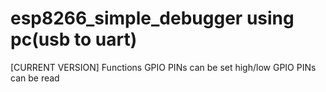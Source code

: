 # esp8266_simple_debugger using pc(usb to uart)
[CURRENT VERSION]
Functions
GPIO PINs can be set high/low
GPIO PINs can be read
